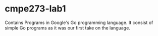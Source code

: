# cmpe273-lab1

Contains Programs in Google's Go programming language.
It consist of simple Go programs as it was our first take on  the language.
